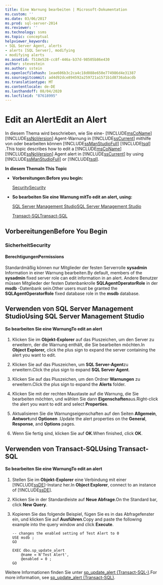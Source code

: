 ```yaml
---
title: Eine Warnung bearbeiten | Microsoft-Dokumentation
ms.custom: ''
ms.date: 03/06/2017
ms.prod: sql-server-2014
ms.reviewer: ''
ms.technology: ssms
ms.topic: conceptual
helpviewer_keywords:
- SQL Server Agent, alerts
- alerts [SQL Server], modifying
- modifying alerts
ms.assetid: f518e528-cc8f-446a-b37d-98505b86e430
author: stevestein
ms.author: sstein
ms.openlocfilehash: 1eae606b3c2ca4c18d088e650e774986d4e31387
ms.sourcegitcommit: ad4d92dce894592a259721a1571b1d8736abacdb
ms.translationtype: MT
ms.contentlocale: de-DE
ms.lasthandoff: 08/04/2020
ms.locfileid: "87618995"
---
```

# <a name="edit-an-alert"></a><span data-ttu-id="5807a-102">Edit an Alert</span><span class="sxs-lookup"><span data-stu-id="5807a-102">Edit an Alert</span></span>
  <span data-ttu-id="5807a-103">In diesem Thema wird beschrieben, wie Sie eine- [!INCLUDE[msCoName](../../includes/msconame-md.md)] [!INCLUDE[ssNoVersion](../../includes/ssnoversion-md.md)] Agent-Warnung in [!INCLUDE[ssCurrent](../../includes/sscurrent-md.md)] mithilfe von oder bearbeiten können [!INCLUDE[ssManStudioFull](../../includes/ssmanstudiofull-md.md)] [!INCLUDE[tsql](../../includes/tsql-md.md)] .</span><span class="sxs-lookup"><span data-stu-id="5807a-103">This topic describes how to edit a [!INCLUDE[msCoName](../../includes/msconame-md.md)] [!INCLUDE[ssNoVersion](../../includes/ssnoversion-md.md)] Agent alert in [!INCLUDE[ssCurrent](../../includes/sscurrent-md.md)] by using [!INCLUDE[ssManStudioFull](../../includes/ssmanstudiofull-md.md)] or [!INCLUDE[tsql](../../includes/tsql-md.md)].</span></span>  
  
 <span data-ttu-id="5807a-104">**In diesem Thema**</span><span class="sxs-lookup"><span data-stu-id="5807a-104">**In This Topic**</span></span>  
  
-   <span data-ttu-id="5807a-105">**Vorbereitungen:**</span><span class="sxs-lookup"><span data-stu-id="5807a-105">**Before you begin:**</span></span>  
  
     [<span data-ttu-id="5807a-106">Security</span><span class="sxs-lookup"><span data-stu-id="5807a-106">Security</span></span>](#Security)  
  
-   <span data-ttu-id="5807a-107">**So bearbeiten Sie eine Warnung mit**</span><span class="sxs-lookup"><span data-stu-id="5807a-107">**To edit an alert, using:**</span></span>  
  
     [<span data-ttu-id="5807a-108">SQL Server Management Studio</span><span class="sxs-lookup"><span data-stu-id="5807a-108">SQL Server Management Studio</span></span>](#SSMSProcedure)  
  
     [<span data-ttu-id="5807a-109">Transact-SQL</span><span class="sxs-lookup"><span data-stu-id="5807a-109">Transact-SQL</span></span>](#TsqlProcedure)  
  
##  <a name="before-you-begin"></a><a name="BeforeYouBegin"></a> <span data-ttu-id="5807a-110">Vorbereitungen</span><span class="sxs-lookup"><span data-stu-id="5807a-110">Before You Begin</span></span>  
  
###  <a name="security"></a><a name="Security"></a> <span data-ttu-id="5807a-111">Sicherheit</span><span class="sxs-lookup"><span data-stu-id="5807a-111">Security</span></span>  
  
####  <a name="permissions"></a><a name="Permissions"></a> <span data-ttu-id="5807a-112">Berechtigungen</span><span class="sxs-lookup"><span data-stu-id="5807a-112">Permissions</span></span>  
 <span data-ttu-id="5807a-113">Standardmäßig können nur Mitglieder der festen Serverrolle **sysadmin** Information in einer Warnung bearbeiten.</span><span class="sxs-lookup"><span data-stu-id="5807a-113">By default, members of the **sysadmin** fixed server role can edit information in an alert.</span></span> <span data-ttu-id="5807a-114">Andere Benutzer müssen Mitglieder der festen Datenbankrolle **SQLAgentOperatorRole** in der **msdb** -Datenbank sein.</span><span class="sxs-lookup"><span data-stu-id="5807a-114">Other users must be granted the **SQLAgentOperatorRole** fixed database role in the **msdb** database.</span></span>  
  
##  <a name="using-sql-server-management-studio"></a><a name="SSMSProcedure"></a> <span data-ttu-id="5807a-115">Verwenden von SQL Server Management Studio</span><span class="sxs-lookup"><span data-stu-id="5807a-115">Using SQL Server Management Studio</span></span>  
  
#### <a name="to-edit-an-alert"></a><span data-ttu-id="5807a-116">So bearbeiten Sie eine Warnung</span><span class="sxs-lookup"><span data-stu-id="5807a-116">To edit an alert</span></span>  
  
1.  <span data-ttu-id="5807a-117">Klicken Sie im **Objekt-Explorer** auf das Pluszeichen, um den Server zu erweitern, der die Warnung enthält, die Sie bearbeiten möchten.</span><span class="sxs-lookup"><span data-stu-id="5807a-117">In **Object Explorer,** click the plus sign to expand the server containing the alert you want to edit.</span></span>  
  
2.  <span data-ttu-id="5807a-118">Klicken Sie auf das Pluszeichen, um **SQL Server-Agent**zu erweitern.</span><span class="sxs-lookup"><span data-stu-id="5807a-118">Click the plus sign to expand **SQL Server Agent**.</span></span>  
  
3.  <span data-ttu-id="5807a-119">Klicken Sie auf das Pluszeichen, um den Ordner **Warnungen** zu erweitern.</span><span class="sxs-lookup"><span data-stu-id="5807a-119">Click the plus sign to expand the **Alerts** folder.</span></span>  
  
4.  <span data-ttu-id="5807a-120">Klicken Sie mit der rechten Maustaste auf die Warnung, die Sie bearbeiten möchten, und wählen Sie dann **Eigenschaften**aus.</span><span class="sxs-lookup"><span data-stu-id="5807a-120">Right-click the alert you want to edit and select **Properties**.</span></span>  
  
5.  <span data-ttu-id="5807a-121">Aktualisieren Sie die Warnungseigenschaften auf den Seiten **Allgemein**, **Antwort**und **Optionen** .</span><span class="sxs-lookup"><span data-stu-id="5807a-121">Update the alert properties on the **General**, **Response**, and **Options** pages.</span></span>  
  
6.  <span data-ttu-id="5807a-122">Wenn Sie fertig sind, klicken Sie auf **OK**.</span><span class="sxs-lookup"><span data-stu-id="5807a-122">When finished, click **OK**.</span></span>  
  
##  <a name="using-transact-sql"></a><a name="TsqlProcedure"></a> <span data-ttu-id="5807a-123">Verwenden von Transact-SQL</span><span class="sxs-lookup"><span data-stu-id="5807a-123">Using Transact-SQL</span></span>  
  
#### <a name="to-edit-an-alert"></a><span data-ttu-id="5807a-124">So bearbeiten Sie eine Warnung</span><span class="sxs-lookup"><span data-stu-id="5807a-124">To edit an alert</span></span>  
  
1.  <span data-ttu-id="5807a-125">Stellen Sie im **Objekt-Explorer** eine Verbindung mit einer [!INCLUDE[ssDE](../../includes/ssde-md.md)]-Instanz her.</span><span class="sxs-lookup"><span data-stu-id="5807a-125">In **Object Explorer**, connect to an instance of [!INCLUDE[ssDE](../../includes/ssde-md.md)].</span></span>  
  
2.  <span data-ttu-id="5807a-126">Klicken Sie in der Standardleiste auf **Neue Abfrage**.</span><span class="sxs-lookup"><span data-stu-id="5807a-126">On the Standard bar, click **New Query**.</span></span>  
  
3.  <span data-ttu-id="5807a-127">Kopieren Sie das folgende Beispiel, fügen Sie es in das Abfragefenster ein, und klicken Sie auf **Ausführen**.</span><span class="sxs-lookup"><span data-stu-id="5807a-127">Copy and paste the following example into the query window and click **Execute**.</span></span>  
  
    ```  
    -- changes the enabled setting of Test Alert to 0  
    USE msdb ;  
    GO  
  
    EXEC dbo.sp_update_alert  
        @name = N'Test Alert',  
        @enabled = 0 ;  
    GO  
    ```  
  
 <span data-ttu-id="5807a-128">Weitere Informationen finden Sie unter [sp_update_alert &#40;Transact-SQL-&#41;](/sql/relational-databases/system-stored-procedures/sp-update-alert-transact-sql).</span><span class="sxs-lookup"><span data-stu-id="5807a-128">For more information, see [sp_update_alert &#40;Transact-SQL&#41;](/sql/relational-databases/system-stored-procedures/sp-update-alert-transact-sql).</span></span>  
  
  

